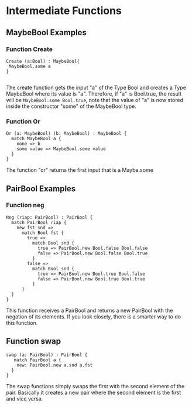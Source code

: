 # Intermediate Functions

## MaybeBool Examples

### Function Create

```Rust,ignore
Create (a:Bool) : MaybeBool{
 MaybeBool.some a
}
  
```

The create function gets the input "a" of the Type Bool and creates a Type MaybeBool where its value is "a". Therefore, if "a" is Bool.true, the result will be ``MaybeBool.some Bool.true``, note that the value of "a" is now stored inside the constructor "some" of the MaybeBool type.

### Function Or

```Rust,ignore
Or (a: MaybeBool) (b: MaybeBool) : MaybeBool {
  match MaybeBool a {
    none => b
    some value => MaybeBool.some value
  }
}
```

The function "or" returns the first input that is a Maybe.some

## PairBool Examples

### Function neg

```Rust,ignore
Neg (riap: PairBool) : PairBool {
  match PairBool riap {
    new fst snd => 
      match Bool fst {
        true => 
          match Bool snd {
            true => PairBool.new Bool.false Bool.false
            false => PairBool.new Bool.false Bool.true
          }
        false => 
          match Bool snd {
            true => PairBool.new Bool.true Bool.false
            false => PairBool.new Bool.true Bool.true
          }
      }
  }
}
```

This function receives a PairBool and returns a new PairBool with the negation of its elements. If you look closely, there is a smarter way to do this function.

## Function swap

```Rust,ignore
swap (a: PairBool) : PairBool {
   match PairBool a {
    new: PairBool.new a.snd a.fst
  }
}
```

The swap functions simply swaps the first with the second element of the pair. Basically it creates a new pair where the second element is the first and vice versa.
